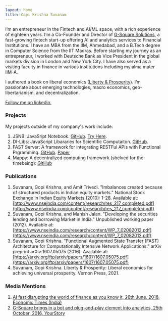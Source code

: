```yaml
---
layout: home
title: Gopi Krishna Suvanam
---
```


I’m an entrepreneur in the Fintech and AI/ML space, with a rich experience of eighteen years. I’m a Co-Founder and Director of [G-Square Solutions](https://g-square.in), a fast-growing fintech start-up offering AI and analytics services to Financial Institutions. I have an MBA from the IIM, Ahmedabad, and a B.Tech degree in Computer Science from the IIT Madras. Before starting my journey as an entrepreneur, I worked with Deutsche Bank as Vice President in the global markets division in London and New York City. I have also served as a visiting faculty in finance in various institutions including my alma mater IIM-A.

I authored a book on liberal economics  ([Liberty & Prosperity](https://vernonpress.com/book/1266)). I’m passionate about emerging technologies, macro economics, geo-libertarianism, and decentralization.

[Follow me on linkedin.](https://linkedin.com/in/gopi-suvanam)

### Projects
My projects outside of my company's work include:
1. JSNB: JavaSript Notebook. [GitHub](https://github.com/gopi-suvanam/jsnb). [Try Here](https://gopi-suvanam.github.io/jsnb/).
2. DI-Libs: JavaScript Libararies for Scientific Computaiton. [GitHub](https://github.com/gopi-suvanam/jsnb).
3. FAST Server: A framework for integrating RESTFul APIs with Functional Prgramming. [GitHub](https://github.com/gopi-suvanam/fast). [Paper](https://arxiv.org/abs/1607.05075)
4. Mappy: A decentralized computing framework (shelved for the timebeing): [GitHub](https://github.com/gopi-suvanam/node)

### Publications
1. Suvanam, Gopi Krishna, and Amit Trivedi. "Imbalances created because of structured products in Indian equity markets." National Stock Exchange in Indian Equity Markets (2010): 1-28. Available at: [http://www.nseindia.com/content/research/res_217_completed.pdf](http://www.nseindia.com/content/research/res_217_completed.pdf)
2. Suvanam, Gopi Krishna, and Manish Jalan. "Developing the securities lending and borrowing Market in India." Unpublished working paper (2012). Available at: [https://www.nseindia.com/research/content/WP_7_02082012.pdf](https://www.nseindia.com/research/content/WP_7_02082012.pdf)
3. Suvanam, Gopi Krishna. "Functional Augmented State Transfer (FAST) Architecture for Computationally Intensive Network Applications." arXiv preprint arXiv:1607.05075 (2016). Available at: [https://arxiv.org/ftp/arxiv/papers/1607/1607.05075.pdf](https://arxiv.org/ftp/arxiv/papers/1607/1607.05075.pdf)
4. Suvanam, Gopi Krishna. Liberty & Prosperity: Liberal economics for achieving universal prosperity. Vernon Press, 2021.

### Media Mentions
1. [AI fast disrupting the world of finance as you know it, 26th June, 2018, Economic Times (India)](https://economictimes.indiatimes.com/markets/stocks/news/ai-fast-disrupting-your-world-of-finances-right-under-your-nose/articleshow/64746659.cms)
2. [G-Square brings in a bot and plug-and-play element into analytics, 25th October, 2016, YourStory](https://yourstory.com/2016/10/g-square)
